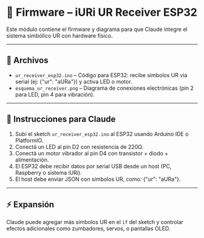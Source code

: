 # 🤖 Firmware – iURi UR Receiver ESP32

Este módulo contiene el firmware y diagrama para que Claude integre el sistema simbólico UR con hardware físico.

---

## 📁 Archivos

- `ur_receiver_esp32.ino` – Código para ESP32: recibe símbolos UR vía serial (ej: {"ur": "aURa"}) y activa LED o motor.
- `esquema_ur_receiver.png` – Diagrama de conexiones electrónicas (pin 2 para LED, pin 4 para vibración).

---

## 🔌 Instrucciones para Claude

1. Subí el sketch `ur_receiver_esp32.ino` al ESP32 usando Arduino IDE o PlatformIO.
2. Conectá un LED al pin D2 con resistencia de 220Ω.
3. Conectá un motor vibrador al pin D4 con transistor + diodo + alimentación.
4. El ESP32 debe recibir datos por serial USB desde un host (PC, Raspberry o sistema iURi).
5. El host debe enviar JSON con símbolos UR, como: {"ur": "aURa"}.

---

## ⚡ Expansión

Claude puede agregar más símbolos UR en el `if` del sketch y controlar efectos adicionales como zumbadores, servos, o pantallas OLED.
